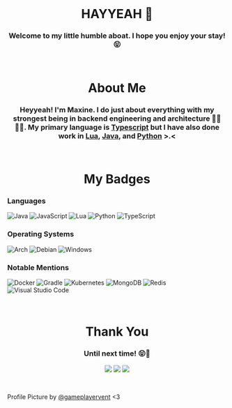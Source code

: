 <!-- Move text down -->
<br>

<!-- Header -->
<h1 align="center">HAYYEAH 👋</h1>

<h3 align="center">Welcome to my little humble aboat. I hope you enjoy your stay! 😝</h3>

<!-- Move text down -->
<br>

<!-- About Me -->
<h1 align="center">About Me</h1>

<h3 align="center">Heyyeah! I'm Maxine. I do just about everything with my strongest being in backend engineering and architecture 👩‍💻👷‍♀️. My primary language is <a href="https://www.typescriptlang.org/">Typescript</a> but I have also done work in <a href="https://www.lua.org/">Lua</a>, <a href="https://www.java.com/en/">Java</a>, and <a href="https://www.python.org/">Python</a> >.<</h3>

<!-- Move text down -->
<br>

<!-- Language Badges -->
<h1 align="center">My Badges</h1>

<h3>Languages</h3>

![Java](https://img.shields.io/badge/java-%23ED8B00.svg?style=for-the-badge&logo=openjdk&logoColor=white)
![JavaScript](https://img.shields.io/badge/javascript-%23323330.svg?style=for-the-badge&logo=javascript&logoColor=%23F7DF1E)
![Lua](https://img.shields.io/badge/lua-%232C2D72.svg?style=for-the-badge&logo=lua&logoColor=white)
![Python](https://img.shields.io/badge/python-3670A0?style=for-the-badge&logo=python&logoColor=ffdd54)
![TypeScript](https://img.shields.io/badge/typescript-%23007ACC.svg?style=for-the-badge&logo=typescript&logoColor=white)


<h3>Operating Systems</h3>

![Arch](https://img.shields.io/badge/Arch%20Linux-1793D1?logo=arch-linux&logoColor=fff&style=for-the-badge)
![Debian](https://img.shields.io/badge/Debian-D70A53?style=for-the-badge&logo=debian&logoColor=white)
![Windows](https://img.shields.io/badge/Windows-0078D6?style=for-the-badge&logo=windows&logoColor=white)

<h3>Notable Mentions</h3>

![Docker](https://img.shields.io/badge/docker-%230db7ed.svg?style=for-the-badge&logo=docker&logoColor=white)
![Gradle](https://img.shields.io/badge/Gradle-02303A.svg?style=for-the-badge&logo=Gradle&logoColor=white)
![Kubernetes](https://img.shields.io/badge/kubernetes-%23326ce5.svg?style=for-the-badge&logo=kubernetes&logoColor=white)
![MongoDB](https://img.shields.io/badge/MongoDB-%234ea94b.svg?style=for-the-badge&logo=mongodb&logoColor=white)
![Redis](https://img.shields.io/badge/redis-%23DD0031.svg?style=for-the-badge&logo=redis&logoColor=white)
![Visual Studio Code](https://img.shields.io/badge/Visual%20Studio%20Code-0078d7.svg?style=for-the-badge&logo=visual-studio-code&logoColor=white)

<!-- Move text down -->
<br>

<!-- Thank You! -->
<h1 align="center">Thank You</h1>

<h3 align="center">Until next time! 😝👋</h3>

<!-- Cat Gifs -->
<p align="center">
    <img src="https://media1.tenor.com/m/557GUrcXp14AAAAd/jinx-cat-javascript.gif">
    <img src="https://media1.tenor.com/m/qMH5o_XizbcAAAAd/but-here%27s-the-coder.gif">
    <img src="https://media1.tenor.com/m/eQms3ABR1zEAAAAC/sudo-rm-rf-linux.gif">
</p>

<!-- Move text down -->
<br>

<!-- Credits -->
Profile Picture by [@gameplayervent](https://xenia.chimmie.k.vu/#xenia_drawing1) <3

